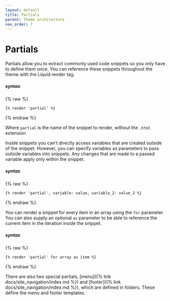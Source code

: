 ```yaml
---
layout: default
title: Partials
parent: Theme architecture
nav_order: 7
---
```


# Partials

Partials allow you to extract commonly used code snippets so you only have to define them once. You can reference these snippets throughout the theme with the Liquid render tag.

##### syntax
{% raw %}
```liquid
{% render 'partial' %}
```
{% endraw %}

Where `partial` is the name of the snippet to render, without the `.html` extension.

Inside snippets you can't directly access variables that are created outside of the snippet. However, you can specify variables as parameters to pass outside variables into snippets. Any changes that are made to a passed variable apply only within the snippet.

##### syntax
{% raw %}
```liquid
{% render 'partial', variable: value, variable_2: value_2 %}
```
{% endraw %}

You can render a snippet for every item in an array using the `for` parameter. You can also supply an optional `as` parameter to be able to reference the current item in the iteration inside the snippet. 

##### syntax
{% raw %}
```liquid
{% render 'partial' for array as item %}
```
{% endraw %}


There are also two special partials, [menu]({% link docs/site_navigation/index.md %}) and [footer]({% link docs/site_navigation/index.md %}), which are defined in folders. These define the menu and footer templates.